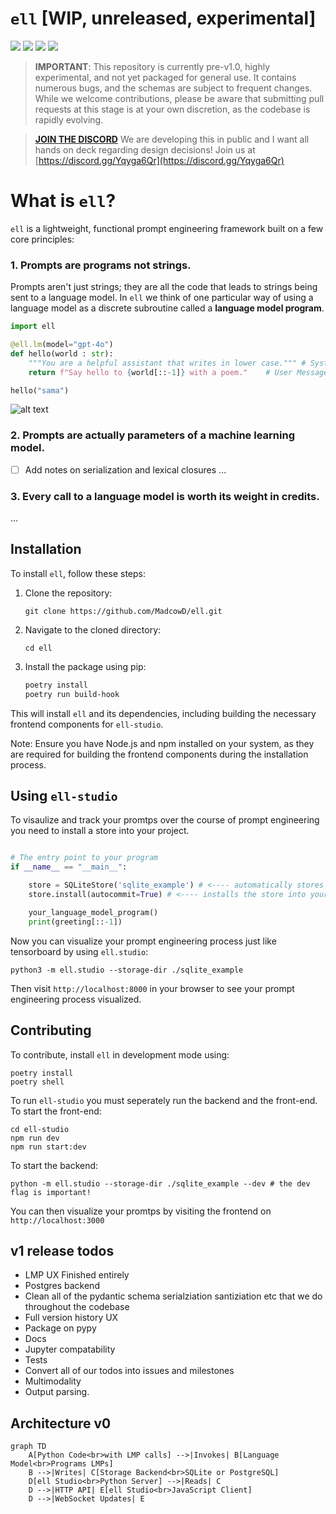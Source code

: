 # `ell` [WIP, unreleased, experimental]

[![](https://dcbadge.limes.pink/api/server/Yqyga6Qr?style=flat)](https://discord.gg/Yqyga6Qr)
[![](https://dcbadge.limes.pink/api/server/Yqyga6Qr?style=flat)](https://discord.gg/Yqyga6Qr)
[![](https://dcbadge.limes.pink/api/server/Yqyga6Qr?style=flat)](https://discord.gg/Yqyga6Qr)
[![](https://dcbadge.limes.pink/api/server/Yqyga6Qr?style=flat)](https://discord.gg/Yqyga6Qr)

> **IMPORTANT**: This repository is currently pre-v1.0, highly experimental, and not yet packaged for general use. It contains numerous bugs, and the schemas are subject to frequent changes. While we welcome contributions, please be aware that submitting pull requests at this stage is at your own discretion, as the codebase is rapidly evolving.

> **[JOIN THE DISCORD](https://discord.gg/Yqyga6Qr)** We are developing this in public and I want all hands on deck regarding design decisions! Join us at [https://discord.gg/Yqyga6Qr](https://discord.gg/Yqyga6Qr)

# What is `ell`?

`ell` is a lightweight, functional prompt engineering framework built on a few core principles:

### 1. Prompts are programs not strings.

Prompts aren't just strings; they are all the code that leads to strings being sent to a language model. In `ell` we think of one particular way of using a language model as a discrete subroutine called a **language model program**.

```python
import ell

@ell.lm(model="gpt-4o")
def hello(world : str):
    """You are a helpful assistant that writes in lower case.""" # System Message
    return f"Say hello to {world[::-1]} with a poem."    # User Message

hello("sama")
```

![alt text](image.png)

### 2. Prompts are actually parameters of a machine learning model.

- [ ] Add notes on serialization and lexical closures
      ...

### 3. Every call to a language model is worth its weight in credits.

...

## Installation

To install `ell`, follow these steps:

1. Clone the repository:

   ```
   git clone https://github.com/MadcowD/ell.git
   ```

2. Navigate to the cloned directory:

   ```
   cd ell
   ```

3. Install the package using pip:
   ```sh
   poetry install
   poetry run build-hook
   ```

This will install `ell` and its dependencies, including building the necessary frontend components for `ell-studio`.

Note: Ensure you have Node.js and npm installed on your system, as they are required for building the frontend components during the installation process.

## Using `ell-studio`

To visaulize and track your promtps over the course of prompt engineering you need to install a store into your project.

```python

# The entry point to your program
if __name__ == "__main__":

    store = SQLiteStore('sqlite_example') # <---- automatically stores all LMP's invocations, and version history in a sqlite database in ./sqlite_example
    store.install(autocommit=True) # <---- installs the store into your project so that tracking happens and change log commit messages are automatically generated using gpt-4o-mini

    your_language_model_program()
    print(greeting[::-1])

```

Now you can visualize your prompt engineering process just like tensorboard by using `ell.studio`:

```
python3 -m ell.studio --storage-dir ./sqlite_example
```

Then visit `http://localhost:8000` in your browser to see your prompt engineering process visualized.

## Contributing

To contribute, install `ell` in development mode using:

```
poetry install
poetry shell
```

To run `ell-studio` you must seperately run the backend and the front-end. To start the front-end:

```
cd ell-studio
npm run dev
npm run start:dev
```

To start the backend:

```
python -m ell.studio --storage-dir ./sqlite_example --dev # the dev flag is important!
```

You can then visualize your promtps by visiting the frontend on `http://localhost:3000`


## v1 release todos
- LMP UX Finished entirely
- Postgres backend
- Clean all of the pydantic schema serialziation santiziation etc that we do throughout the codebase
- Full version history UX
- Package on pypy
- Docs 
- Jupyter compatability
- Tests
- Convert all of our todos into issues and milestones
- Multimodality
- Output parsing.

## Architecture v0
```mermaid
graph TD
    A[Python Code<br>with LMP calls] -->|Invokes| B[Language Model<br>Programs LMPs]
    B -->|Writes| C[Storage Backend<br>SQLite or PostgreSQL]
    D[ell Studio<br>Python Server] -->|Reads| C
    D -->|HTTP API| E[ell Studio<br>JavaScript Client]
    D -->|WebSocket Updates| E
```
